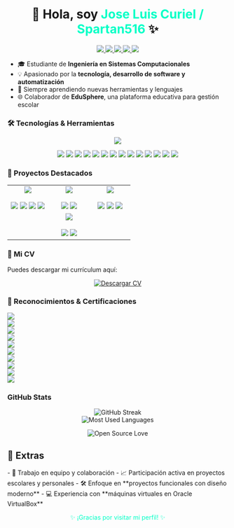 <h1 align="center">👋 Hola, soy <span style="color:#00FFC6;">Jose Luis Curiel / Spartan516</span> ✨</h1>
<p align="center">
  <a href="https://www.instagram.com/curiel_1004/" target="_blank">
    <img src="https://img.shields.io/badge/Instagram-%23E4405F.svg?style=for-the-badge&logo=Instagram&logoColor=white" />
  </a>
  <a href="https://open.spotify.com/user/d6neljtusibgpuc1mdmxgeikp?si=005f14a1f201428b" target="_blank">
    <img src="https://img.shields.io/badge/Spotify-%231ED760.svg?style=for-the-badge&logo=Spotify&logoColor=white" />
  </a>
  <a href="https://discord.com/users/Spartan516" target="_blank">
    <img src="https://img.shields.io/badge/Discord-%235865F2.svg?style=for-the-badge&logo=Discord&logoColor=white" />
  </a>
  <a href="mailto:joselcl04@gmail.com" target="_blank">
    <img src="https://img.shields.io/badge/Email-%23D14836.svg?style=for-the-badge&logo=Gmail&logoColor=white" />
  </a>
  <a href="https://www.facebook.com/profile.php?id=100011497963102" target="_blank">
    <img src="https://img.shields.io/badge/Facebook-%231877F2.svg?style=for-the-badge&logo=Facebook&logoColor=white" />
  </a>
</p>

- 🎓 Estudiante de **Ingeniería en Sistemas Computacionales**
- 💡 Apasionado por la **tecnología, desarrollo de software y automatización**
- 🌱 Siempre aprendiendo nuevas herramientas y lenguajes
- 🌐 Colaborador de **EduSphere**, una plataforma educativa para gestión escolar

### 🛠️ Tecnologías & Herramientas
<p align="center">
  <img src="https://skillicons.dev/icons?i=html,css,js,php,python,mysql,git,github,vscode,visualstudio,androidstudio,arduino,flutter,dart,idea,django,java&perline=10" />
</p>
<p align="center">
  <img src="https://img.shields.io/badge/SQLite-%23003B57.svg?style=for-the-badge&logo=sqlite&logoColor=white" />
  <img src="https://img.shields.io/badge/Arduino-%2300979D.svg?style=for-the-badge&logo=arduino&logoColor=white" />
  <img src="https://img.shields.io/badge/Visual_Studio_Community-%235C2D91.svg?style=for-the-badge&logo=visual-studio&logoColor=white" />
  <img src="https://img.shields.io/badge/XAMPP-%23FB7A24.svg?style=for-the-badge&logo=xampp&logoColor=white" />
  <img src="https://img.shields.io/badge/Azure-%230078D4.svg?style=for-the-badge&logo=microsoft-azure&logoColor=white" />
  <img src="https://img.shields.io/badge/Vercel-%23000000.svg?style=for-the-badge&logo=vercel&logoColor=white" />
  <img src="https://img.shields.io/badge/Netlify-%23000000.svg?style=for-the-badge&logo=netlify&logoColor=#00C7B7" />
  <img src="https://img.shields.io/badge/MySQL_Workbench-%234479A1.svg?style=for-the-badge&logo=mysql&logoColor=white" />
  <img src="https://img.shields.io/badge/Thonny-Python_IDE-blue?style=for-the-badge&logo=thonny&logoColor=white" />
  <img src="https://img.shields.io/badge/ESP32-WiFi_Module-blue?style=for-the-badge&logo=espressif&logoColor=white" />
  <img src="https://img.shields.io/badge/Oracle_VirtualBox-Virtualization-orange?style=for-the-badge&logo=virtualbox&logoColor=white" />
  <img src="https://img.shields.io/badge/MariaDB-%23003545.svg?style=for-the-badge&logo=mariadb&logoColor=white" />
  <img src="https://img.shields.io/badge/Cisco-%231BA0D7.svg?style=for-the-badge&logo=cisco&logoColor=white" />
  <img src="https://img.shields.io/badge/Moodle-%23FF6B02.svg?style=for-the-badge&logo=moodle&logoColor=white" />
</p>

### 💼 Proyectos Destacados
<table align="center">
  <tr>
    <td align="center" width="33%">
      <a href="https://github.com/JoseCuriel04/EduSphere" target="_blank">
        <img src="https://img.shields.io/badge/EduSphere-Plataforma_Educativa-blueviolet?style=for-the-badge&logo=codepen&logoColor=white"/>
      </a>
      <br/><br/>
      <img src="https://img.shields.io/badge/HTML5-%23E34F26?style=for-the-badge&logo=html5&logoColor=white"/>
      <img src="https://img.shields.io/badge/CSS3-%231572B6?style=for-the-badge&logo=css3&logoColor=white"/>
      <img src="https://img.shields.io/badge/JavaScript-%23F7DF1E?style=for-the-badge&logo=javascript&logoColor=black"/>
      <img src="https://img.shields.io/badge/PHP-%23777BB4?style=for-the-badge&logo=php&logoColor=white"/>
    </td>
    <td align="center" width="33%">
      <a href="https://github.com/JoseCuriel04/SafeAlert" target="_blank">
        <img src="https://img.shields.io/badge/SafeAlert-Aplicación_de_Emergencia-red?style=for-the-badge&logo=android&logoColor=white"/>
      </a>
      <br/><br/>
      <img src="https://img.shields.io/badge/Android_Studio-%233DDC84?style=for-the-badge&logo=android&logoColor=white"/>
      <img src="https://img.shields.io/badge/Java-%23ED8B00?style=for-the-badge&logo=java&logoColor=white"/>
    </td>
    <td align="center" width="33%">
      <a href="https://github.com/JoseCuriel04/Penitenciario" target="_blank">
        <img src="https://img.shields.io/badge/Penitenciario-Sistema_Penitenciario-blue?style=for-the-badge&logo=python&logoColor=white"/>
      </a>
      <br/><br/>
      <img src="https://img.shields.io/badge/Python-%233776AB?style=for-the-badge&logo=python&logoColor=white"/>
      <img src="https://img.shields.io/badge/SQLite-%23003B57?style=for-the-badge&logo=sqlite&logoColor=white"/>
      <img src="https://img.shields.io/badge/Django-%23092E20?style=for-the-badge&logo=django&logoColor=white"/>
    </td>
  </tr>
  <tr>
    <td align="center" width="100%" colspan="3">
      <a href="http://200.79.182.105/moodle/" target="_blank">
        <img src="https://img.shields.io/badge/Moodle-Plataforma_Educativa_orange?style=for-the-badge&logo=moodle&logoColor=white"/>
      </a>
      <br/><br/>
      <img src="https://img.shields.io/badge/Ubuntu-%23E95420?style=for-the-badge&logo=ubuntu&logoColor=white"/>
      <img src="https://img.shields.io/badge/MariaDB-%23003545?style=for-the-badge&logo=mariadb&logoColor=white"/>
    </td>
  </tr>
</table>

### 📄 Mi CV
Puedes descargar mi currículum aquí:
<p align="center">
  <a href="https://github.com/JoseCuriel04/Cursos/raw/main/my-cv.pdf" target="_blank">
    <img src="https://img.shields.io/badge/Descargar_CV-%2300FFC6.svg?style=for-the-badge&logo=adobe-acrobat-reader&logoColor=white" alt="Descargar CV" />
  </a>
</p>


### 📜 Reconocimientos & Certificaciones
<p>
  <a href="https://github.com/JoseCuriel04/Cursos/blob/main/Administrador%20de%20bases%20de%20datos.pdf" target="_blank">
    <img src="https://img.shields.io/badge/📚_Administrador_de_Bases_de_Datos-282c34?style=for-the-badge&logo=mysql&logoColor=white" />
  </a>
  <br/>
  <a href="https://github.com/JoseCuriel04/Cursos/blob/main/Cómputo%20básico.pdf" target="_blank">
    <img src="https://img.shields.io/badge/💻_Cómputo_Básico-282c34?style=for-the-badge&logo=windows&logoColor=blue" />
  </a>
  <br/>
  <a href="https://github.com/JoseCuriel04/Cursos/blob/main/Desarrollador%20Front-end.pdf" target="_blank">
    <img src="https://img.shields.io/badge/🌐_Desarrollador_Front--end-282c34?style=for-the-badge&logo=javascript&logoColor=yellow" />
  </a>
  <br/>
  <a href="https://github.com/JoseCuriel04/Cursos/blob/main/Introducción%20a%20la%20programación.pdf" target="_blank">
    <img src="https://img.shields.io/badge/👨‍💻_Introducción_a_la_Programación-282c34?style=for-the-badge&logo=codepen&logoColor=white" />
  </a>
  <br/>
  <a href="https://github.com/JoseCuriel04/Cursos/blob/main/Python%20101%20for%20Data%20Science.pdf" target="_blank">
    <img src="https://img.shields.io/badge/🐍_Python_101_for_Data_Science-282c34?style=for-the-badge&logo=python&logoColor=yellow" />
  </a>
  <br/>
  <a href="https://github.com/JoseCuriel04/Cursos/blob/main/Fundamentos%20de%20Python%201.pdf" target="_blank">
    <img src="https://img.shields.io/badge/🐍_Fundamentos_de_Python_1_(Cisco_NetAcad)-282c34?style=for-the-badge&logo=cisco&logoColor=blue" />
  </a>
  <br/>
  <a href="https://github.com/JoseCuriel04/Cursos/blob/main/CCNAv7%20Enterprise%20Networking%2C%20Security%2C%20and%20Automation.pdf" target="_blank">
    <img src="https://img.shields.io/badge/🔒_CCNAv7:_Enterprise_Networking%2C_Security%2C_and_Automation-282c34?style=for-the-badge&logo=cisco&logoColor=blue" />
  </a>
  <br/>
  <a href="https://github.com/JoseCuriel04/Cursos/blob/main/CCNAv7%20Switching%2C%20Routing%2C%20and%20Wireless%20Essentials.pdf" target="_blank">
    <img src="https://img.shields.io/badge/📡_CCNAv7:_Switching%2C_Routing%2C_and_Wireless_Essentials-282c34?style=for-the-badge&logo=cisco&logoColor=blue" />
  </a>
  <br/>
  <a href="https://github.com/JoseCuriel04/Cursos/blob/main/CCNAv7%20Introduction%20to%20Networks.pdf" target="_blank">
    <img src="https://img.shields.io/badge/🌐_CCNAv7:_Introduction_to_Networks-282c34?style=for-the-badge&logo=cisco&logoColor=blue" />
  </a>
  <br/>
  <a href="https://github.com/JoseCuriel04/Cursos/blob/main/Fortinet%20Certified%20Fundamentals%20in%20Cybersecurity.pdf" target="_blank">
    <img src="https://img.shields.io/badge/🔐_Fortinet_Certified_Fundamentals_in_Cybersecurity-282c34?style=for-the-badge&logo=fortinet&logoColor=red" />
  </a>
</p>

### GitHub Stats
<p align="center">
  <img src="https://github-readme-streak-stats.herokuapp.com?user=JoseCuriel04&theme=dracula" alt="GitHub Streak" />
  <br/>
  <img src="https://github-readme-stats.vercel.app/api/top-langs/?username=JoseCuriel04&layout=compact&theme=dracula" alt="Most Used Languages" />
</p>
<p align="center">
  <img src="https://badges.frapsoft.com/os/v1/open-source.svg?v=102" alt="Open Source Love">
</p>

<h2>💬 Extras</h2>
- 🤝 Trabajo en equipo y colaboración
- 📈 Participación activa en proyectos escolares y personales
- 🛠️ Enfoque en **proyectos funcionales con diseño moderno**
- 💻 Experiencia con **máquinas virtuales en Oracle VirtualBox**

<p align="center" style="color:#00FFC6;">
✨ ¡Gracias por visitar mi perfil! ✨
</p>
